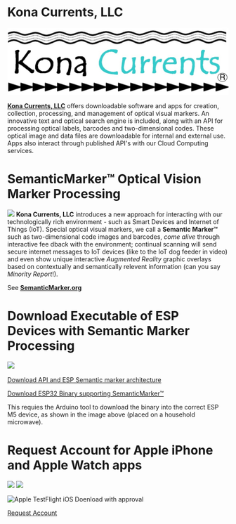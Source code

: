 # Kona Currents, LLC
![KonaCurrents](KonaCurrentsLabel.jpg)


**[Kona Currents, LLC](https://konacurrents.com)**
offers downloadable software and apps for creation, collection, processing, and management of optical visual markers. An innovative text and optical search engine is included, along with an API for processing optical labels, barcodes and two-dimensional codes. These optical image and data files are downloadable for internal and external use. Apps also interact through published API's with our Cloud Computing services.


# SemanticMarker&trade; Optical Vision Marker Processing
<img src="https://SemanticMarker.org/vision/SemanticMarkerQR.png" width="300">
<b>Kona Currents, LLC</b> introduces a new approach for interacting with our technologically rich environment
 - such as Smart Devices and Internet of Things (IoT). Special optical visual markers, we call a <b>Semantic
Marker&trade;</b> such as two-dimensional code images and barcodes, <i>come alive</i> through interactive fee
dback with the environment; continual scanning will send secure internet messages to IoT devices (like to the
 IoT dog feeder in video) and even show unique interactive <i>Augmented Reality</i> graphic overlays based on
 contextually and semantically relevent information (can you say <i>Minority Report</i>!).


See  **[SemanticMarker.org](https://SemanticMarker.org)**

# Download Executable of ESP Devices with Semantic Marker Processing
<img src="https://SemanticMarker.org/vision/M5onMicrowave.jpg" width="300">

[Download API and ESP Semantic marker architecture](https://KnowledgeShark.me/docs/ESP_IOT/html/index.html)

[Download ESP32 Binary supporting SemanticMarker&trade;](https://KnowledgeShark.me/docs/ESP_IOT/ESP_IOT.ino.m5stick_c_plus.bin)

This requies the Arduino tool to download the binary into the correct ESP M5 device, as shown in the image above (placed on a household microwave).

# Request Account for Apple iPhone and Apple Watch apps
<img src="https://SemanticMarker.org/vision/SemanticMarkeriPhoneApp.png" width="300">
<img src="https://SemanticMarker.org/vision/WatchSM.jpg" width="300">


![Apple TestFlight iOS Doenload with approval](https://semanticmarker.org/vision/TestFlight.png)


[Request Account](https://SemanticMarker.org)
